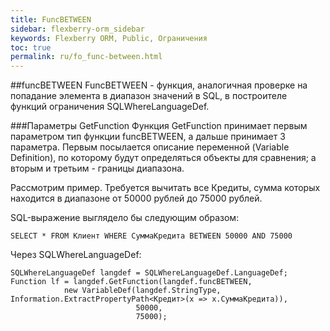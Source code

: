 ```yaml
---
title: FuncBETWEEN
sidebar: flexberry-orm_sidebar
keywords: Flexberry ORM, Public, Ограничения
toc: true
permalink: ru/fo_func-between.html
---
```

##funcBETWEEN
FuncBETWEEN - функция, аналогичная проверке на попадание элемента в диапазон значений в SQL, в построителе функций ограничения SQLWhereLanguageDef.

###Параметры GetFunction
Функция GetFunction принимает первым параметром тип функции funcBETWEEN, а дальше принимает 3 параметра. Первым посылается описание переменной (Variable Definition), по которому будут определяться объекты для сравнения; а вторым и третьим - границы диапазона.

Рассмотрим пример. Требуется вычитать все Кредиты, сумма которых находится в диапазоне от 50000 рублей до 75000 рублей.

SQL-выражение выглядело бы следующим образом:

```
SELECT * FROM Клиент WHERE СуммаКредита BETWEEN 50000 AND 75000
```

Через SQLWhereLanguageDef:

```
SQLWhereLanguageDef langdef = SQLWhereLanguageDef.LanguageDef;
Function lf = langdef.GetFunction(langdef.funcBETWEEN,
            new VariableDef(langdef.StringType, Information.ExtractPropertyPath<Кредит>(x => x.СуммаКредита)),
                            50000,
                            75000);
```


